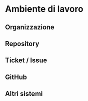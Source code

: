 # Ambiente di lavoro

## Organizzazione

## Repository

## Ticket / Issue

## GitHub

## Altri sistemi

